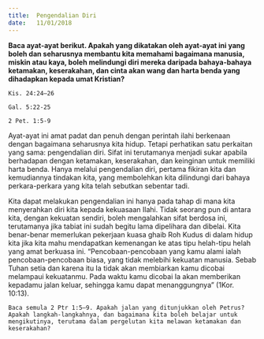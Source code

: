 ```yaml
---
title:  Pengendalian Diri
date:   11/01/2018
---
```


**Baca ayat-ayat berikut.  Apakah yang dikatakan oleh ayat-ayat ini yang boleh dan seharusnya membantu kita memahami bagaimana manusia, miskin atau kaya, boleh melindungi diri mereka daripada bahaya-bahaya ketamakan, keserakahan, dan cinta akan wang dan harta benda yang dihadapkan kepada umat Kristian?**

`Kis. 24:24–26`

`Gal. 5:22-25`

`2 Pet. 1:5-9`

Ayat-ayat ini amat padat dan penuh dengan perintah ilahi berkenaan dengan bagaimana seharusnya kita hidup.  Tetapi perhatikan satu perkaitan yang sama: pengendalian diri.  Sifat ini terutamanya menjadi sukar apabila berhadapan dengan ketamakan, keserakahan, dan keinginan untuk memiliki harta benda.  Hanya melalui pengendalian diri, pertama fikiran kita dan kemudiannya tindakan kita, yang membolehkan kita dilindungi dari bahaya perkara-perkara yang kita telah sebutkan sebentar tadi.

Kita dapat melakukan pengendalian ini hanya pada tahap di mana kita menyerahkan diri kita kepada kekuasaan Ilahi.  Tidak seorang pun di antara kita, dengan kekuatan sendiri, boleh mengalahkan sifat berdosa ini, terutamanya jika tabiat ini sudah begitu lama dipelihara dan dibelai.  Kita benar-benar memerlukan pekerjaan kuasa ghaib Roh Kudus di dalam hidup kita jika kita mahu mendapatkan kemenangan ke atas tipu helah-tipu helah yang amat berkuasa ini.  “Pencobaan-pencobaan yang kamu alami ialah pencobaan-pencobaan biasa, yang tidak melebihi kekuatan manusia.  Sebab Tuhan setia dan karena itu Ia tidak akan membiarkan kamu dicobai melampaui kekuatanmu.  Pada waktu kamu dicobai Ia akan memberikan kepadamu jalan keluar, sehingga kamu dapat menanggungnya” (1Kor. 10:13).

`Baca semula 2 Ptr 1:5–9. Apakah jalan yang ditunjukkan oleh Petrus?  Apakah langkah-langkahnya, dan bagaimana kita boleh belajar untuk mengikutinya, terutama dalam pergelutan kita melawan ketamakan dan keserakahan?`